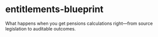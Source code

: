 # entitlements-blueprint
What happens when you get pensions calculations right—from source legislation to auditable outcomes.
